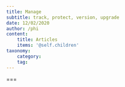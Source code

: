 ```yaml
---
title: Manage
subtitle: track, protect, version, upgrade
date: 12/02/2020
author: /phi
content:
    title: Articles
    items: '@self.children'
taxonomy:
    category: 
    tag: 
---
```




===


